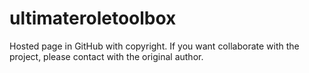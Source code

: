 # ultimateroletoolbox
Hosted page in GitHub with copyright. If you want collaborate with the project, please contact with the original author.
